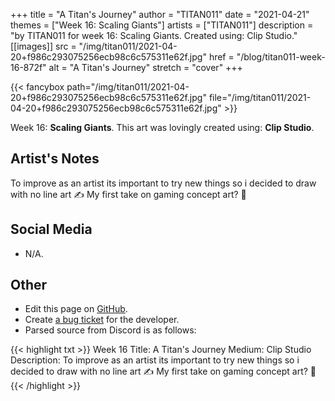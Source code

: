 +++
title =       "A Titan's Journey"
author =      "TITAN011"
date =        "2021-04-21"
themes =      ["Week 16: Scaling Giants"]
artists =     ["TITAN011"]
description = "by TITAN011 for week 16: Scaling Giants. Created using: Clip Studio."
[[images]]
              src = "/img/titan011/2021-04-20+f986c293075256ecb98c6c575311e62f.jpg"
              href = "/blog/titan011-week-16-872f"
              alt = "A Titan's Journey"
              stretch = "cover"
+++


{{< fancybox path="/img/titan011/2021-04-20+f986c293075256ecb98c6c575311e62f.jpg" file="/img/titan011/2021-04-20+f986c293075256ecb98c6c575311e62f.jpg" >}}


Week 16: **Scaling Giants**. This art was lovingly created using: **Clip Studio**.

## Artist's Notes

To improve as an artist its important to try new things so i decided to draw with no line art ✍️ My first take on gaming concept art? 🤔

## Social Media

- N/A.

## Other

- Edit this page on [GitHub](https://github.com/teaminkling/web-refresh/edit/main/blog/content/blog/titan011-week-16-872f.md).
- Create [a bug ticket](https://github.com/teaminkling/web-refresh/issues/new?assignees=&labels=bug&template=problem-report.md&title=) for the developer.
- Parsed source from Discord is as follows:

{{< highlight txt >}}
Week 16
Title: A Titan's Journey 
Medium: Clip Studio
Description: To improve as an artist its important to try new things so i decided to draw with no line art ✍️ My first take on gaming concept art? 🤔
{{< /highlight >}}